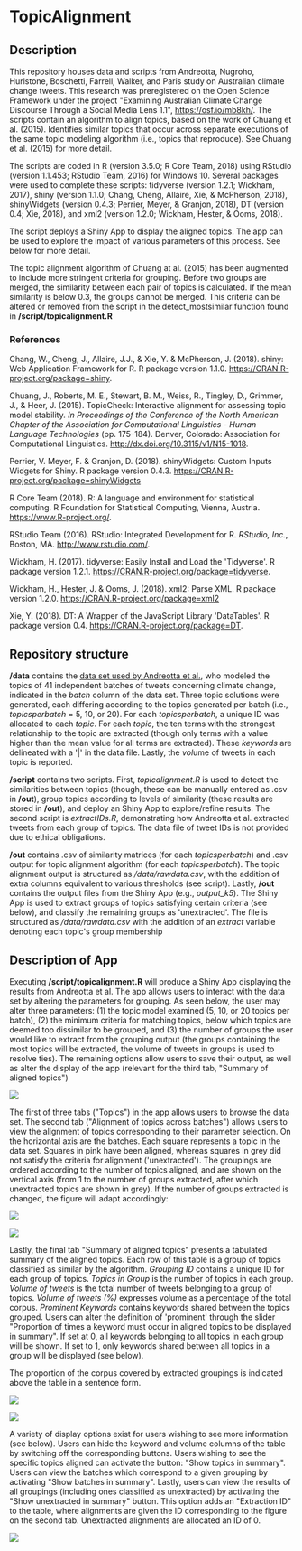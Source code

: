 # TopicAlignment

## Description

This repository houses data and scripts from Andreotta, Nugroho, Hurlstone, Boschetti, Farrell, Walker, and Paris study on Australian climate change tweets. This research was preregistered on the Open Science Framework under the project "Examining Australian Climate Change Discourse Through a Social Media Lens 1.1", <https://osf.io/mb8kh/>.  The scripts contain an algorithm to align topics, based on the work of Chuang et al. (2015). Identifies similar topics that occur across separate executions of the same topic modeling algorithm (i.e., topics that reproduce). See Chuang et al. (2015) for more detail.

The scripts are coded in R (version 3.5.0; R Core Team, 2018) using RStudio (version 1.1.453; RStudio Team, 2016) for Windows 10. Several packages were used to complete these scripts: tidyverse (version 1.2.1; Wickham, 2017), shiny (version 1.1.0; Chang, Cheng, Allaire, Xie, & McPherson, 2018), shinyWidgets (version 0.4.3; Perrier, Meyer, & Granjon, 2018), DT (version 0.4; Xie, 2018), and xml2 (version 1.2.0; Wickham, Hester, & Ooms, 2018).

The script deploys a Shiny App to display the aligned topics. The app can be used to explore the impact of various parameters of this process. See below for more detail.

The topic alignment algorithm of Chuang at al. (2015) has been augmented to include more stringent criteria for grouping. Before two groups are merged, the similarity between each pair of topics is calculated. If the mean similarity is below 0.3, the groups cannot be merged. This criteria can be altered or removed from the script in the detect_mostsimilar function found in **/script/topicalignment.R**

### References

Chang, W., Cheng, J., Allaire, J.J., & Xie, Y. & McPherson, J. (2018). shiny: Web Application Framework for R. R package version 1.1.0. <https://CRAN.R-project.org/package=shiny>.

Chuang, J., Roberts, M. E., Stewart, B. M., Weiss, R., Tingley, D., Grimmer, J., & Heer, J. (2015). TopicCheck: Interactive alignment for assessing topic model stability. *In Proceedings of the Conference of the North American Chapter of the Association for Computational Linguistics - Human Language Technologies* (pp. 175–184). Denver, Colorado: Association for Computational Linguistics. <http://dx.doi.org/10.3115/v1/N15-1018>.

Perrier, V. Meyer, F. & Granjon, D. (2018). shinyWidgets: Custom Inputs Widgets for Shiny. R package version 0.4.3. <https://CRAN.R-project.org/package=shinyWidgets>

R Core Team (2018). R: A language and environment for statistical computing. R Foundation for Statistical Computing, Vienna, Austria. <https://www.R-project.org/>.

RStudio Team (2016). RStudio: Integrated Development for R. <i>RStudio, Inc.</i>, Boston, MA. <http://www.rstudio.com/>.

Wickham, H. (2017). tidyverse: Easily Install and Load the 'Tidyverse'. R package version 1.2.1. <https://CRAN.R-project.org/package=tidyverse>.

Wickham, H., Hester, J. & Ooms, J. (2018). xml2: Parse XML. R package version 1.2.0. https://CRAN.R-project.org/package=xml2

Xie, Y. (2018). DT: A Wrapper of the JavaScript Library 'DataTables'. R package version 0.4. <https://CRAN.R-project.org/package=DT>.


## Repository structure

**/data** contains the [data set used by Andreotta et al.](/data/rawdata.csv), who modeled the topics of 41 independent batches of tweets concerning climate change, indicated in the *batch* column of the data set. Three topic solutions were generated, each differing according to the topics generated per batch (i.e., *topicsperbatch* = 5, 10, or 20). For each *topicsperbatch*, a unique ID was allocated to each *topic*. For each *topic*, the ten terms with the strongest relationship to the topic are extracted (though only terms with a value higher than the mean value for all terms are extracted). These *keywords* are delineated with a '|' in the data file. Lastly, the <i>vol</i>ume of tweets in each topic is reported.

**/script** contains two scripts. First, *topicalignment.R* is used to detect the similarities between topics (though, these can be manually entered as .csv in **/out**), group topics according to levels of similarity (these results are stored in **/out**), and deploy an Shiny App to explore/refine results. The second script is *extractIDs.R*, demonstrating how Andreotta et al. extracted tweets from each group of topics. The data file of tweet IDs is not provided due to ethical obligations.

**/out** contains .csv of similarity matrices (for each *topicsperbatch*) and .csv output for topic alignment algorithm (for each *topicsperbatch*). The topic alignment output is structured as */data/rawdata.csv*, with the addition of extra columns equivalent to various thresholds (see script). Lastly, **/out** contains the output files from the Shiny App (e.g., *output_k5*). The Shiny App is used to extract groups of topics satisfying certain criteria (see below), and classify the remaining groups as 'unextracted'. The file is structured as */data/rawdata.csv* with the addition of an *extract* variable denoting each topic's group membership

## Description of App

Executing **/script/topicalignment.R** will produce a Shiny App displaying the results from Andreotta et al. The app allows users to interact with the data set by altering the parameters for grouping. As seen below, the user may alter three parameters: (1) the topic model examined (5, 10, or 20 topics per batch), (2) the minimum criteria for matching topics, below which topics are deemed too dissimilar to be grouped, and (3) the number of groups the user would like to extract from the grouping output (the groups containing the most topics will be extracted, the volume of tweets in groups is used to resolve ties). The remaining options allow users to save their output, as well as alter the display of the app (relevant for the third tab, "Summary of aligned topics")

![](img/tab1.PNG)

The first of three tabs ("Topics") in the app allows users to browse the data set. The second tab ("Alignment of topics across batches") allows users to view the alignment of topics corresponding to their parameter selection. On the horizontal axis are the batches. Each square represents a topic in the data set. Squares in pink have been aligned, whereas squares in grey did not satisfy the criteria for alignment ('unextracted'). The groupings are ordered according to the number of topics aligned, and are shown on the vertical axis (from 1 to the number of groups extracted, after which unextracted topics are shown in grey). If the number of groups extracted is changed, the figure will adapt accordingly:

![](img/tab2_1.PNG)

![](img/tab2_2.PNG)

Lastly, the final tab "Summary of aligned topics" presents a tabulated summary of the aligned topics. Each row of this table is a group of topics classified as similar by the algorithm. *Grouping ID* contains a unique ID for each group of topics. *Topics in Group* is the number of topics in each group. *Volume of tweets* is the total number of tweets belonging to a group of topics. *Volume of tweets (%)* expresses volume as a percentage of the total corpus. *Prominent Keywords* contains keywords shared between the topics grouped. Users can alter the definition of 'prominent' through the slider "Proportion of times a keyword must occur in aligned topics to be displayed in summary". If set at 0, all keywords belonging to all topics in each group will be shown. If set to 1, only keywords shared between all topics in a group will be displayed (see below).

The proportion of the corpus covered by extracted groupings is indicated above the table in a sentence form.

![](img/tab3_1.PNG)

![](img/tab3_3.PNG)

A variety of display options exist for users wishing to see more information (see below). Users can hide the keyword and volume columns of the table by switching off the corresponding buttons. Users wishing to see the specific topics aligned can activate the button: "Show topics in summary". Users can view the batches which correspond to a given grouping by activating "Show batches in summary". Lastly, users can view the results of all groupings (including ones classified as unextracted) by activating the "Show unextracted in summary" button. This option adds an "Extraction ID" to the table, where alignments are given the ID corresponding to the figure on the second tab. Unextracted alignments are allocated an ID of 0.

![](img/tab3_2.PNG)
